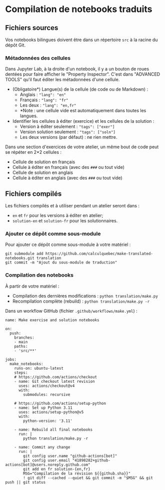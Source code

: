 # Compilation de notebooks traduits

## Fichiers sources

Vos notebooks bilingues doivent être dans un répertoire `src` à la racine du
dépôt Git.

### Métadonnées des cellules

Dans Jupyter Lab, à la droite d'un notebook, il y a un bouton
de roues dentées pour faire afficher le "Property Inspector".
C'est dans "ADVANCED TOOLS" qu'il faut éditer les métadonnées d'une cellule.

* (Obligatoire*) Langue(s) de la cellule (de code ou de Markdown) :
  * Anglais :  `"lang": "en"`
  * Français : `"lang": "fr"`
  * Les deux : `"lang": "en,fr"`
  * *Note : une cellule vide est automatiquement dans toutes les langues.
* Identifier les cellules à éditer (exercice) et les cellules de la solution :
  * Version à éditer seulement : `"tags": ["exer"]`
  * Version solution seulement : `"tags": ["soln"]`
  * Les deux versions (par défaut) : ne rien mettre.

Dans une section d'exercices de votre atelier,
un même bout de code peut se répéter en 2*2 cellules :

* Cellule de solution en français
* Cellule à éditer en français (avec des `###` ou tout vide)
* Cellule de solution en anglais
* Cellule à éditer en anglais (avec des `###` ou tout vide)

## Fichiers compilés

Les fichiers compilés et à utiliser pendant un atelier seront dans :

* `en` et `fr` pour les versions à éditer en atelier;
* `solution-en` et `solution-fr` pour les solutionnaires.

### Ajouter ce dépôt comme sous-module

Pour ajouter ce dépôt comme sous-module à votre matériel :

```
git submodule add https://github.com/calculquebec/make-translated-notebooks.git translation
git commit -m "Ajout du sous-module de traduction"
```

### Compilation des notebooks

À partir de votre matériel :

* Compilation des dernières modifications : `python translation/make.py`
* Recompilation complète (rebuild) : `python translation/make.py -r`

Dans un workflow GitHub (fichier `.github/workflows/make.yml`) :

```
name: Make exercise and solution notebooks

on:
  push:
    branches:
    - main
    paths:
    - 'src/**'

jobs:
  make_notebooks:
    runs-on: ubuntu-latest
    steps:
    # https://github.com/actions/checkout
    - name: Git checkout latest revision
      uses: actions/checkout@v4
      with:
        submodules: recursive

    # https://github.com/actions/setup-python
    - name: Set up Python 3.11
      uses: actions/setup-python@v5
      with:
        python-version: '3.11'

    - name: Rebuild all final notebooks
      run: |
        python translation/make.py -r

    - name: Commit any change
      run: |
        git config user.name "github-actions[bot]"
        git config user.email "41898282+github-actions[bot]@users.noreply.github.com"
        git add en fr solution-{en,fr}
        MSG="Compilation de la révision ${{github.sha}}"
        ! git diff --cached --quiet && git commit -m "$MSG" && git push || git status
```
